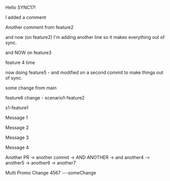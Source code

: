 Hello SYNC17!

I added a comment

Another comment from feature2

and now (on feature2) I'm adding another line so it makes everything out of sync.

and NOW on feature3

feature 4 time

now doing feature5 - and modified on a second commit to make things out of sync.

some change from main

feature6 change - scenario1-feature2

s1-feature1

Message 1

Message 2

Message 3

Message 4

Another PR -> another commit -> AND ANOTHER -> and another4 -< another5 -> another6 -> another7

Multi Promo Change
4567
---someChange
